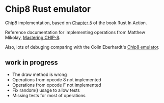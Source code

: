 # Chip8 Rust emulator
Chip8 implementation, based on [Chapter 5](https://livebook.manning.com/book/rust-in-action/chapter-5/) of the book Rust In Action.

Reference documentation for implementing operations from Matthew Mikolay, [Mastering CHIP-8](http://mattmik.com/files/chip8/mastering/chip8.html).

Also, lots of debuging comparing with the Colin Eberhardt's [Chip8 emulator](https://colineberhardt.github.io/wasm-rust-chip8/web/).

## work in progress
 - The draw method is wrong
 - Operations from opcode 8 not implemented
 - Operations from opcode F not implemented
 - Fix random() usage to allow tests
 - Missing tests for most of operations
